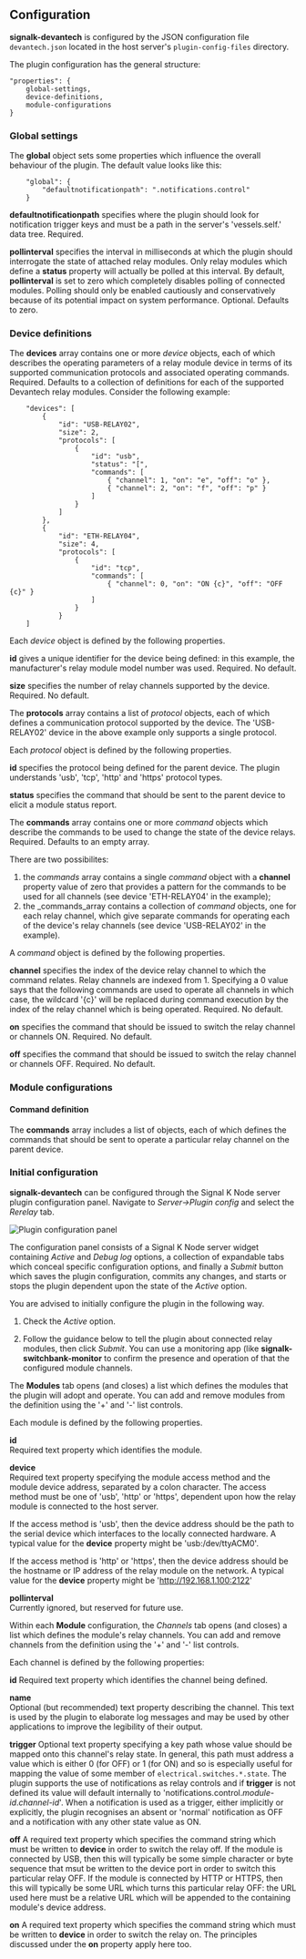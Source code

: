 ## Configuration

__signalk-devantech__ is configured by the JSON configuration file
```devantech.json``` located in the host server's ```plugin-config-files```
directory.

The plugin configuration has the general structure:
```
"properties": {
    global-settings,
    device-definitions,
    module-configurations
}
```

### Global settings

The __global__ object sets some properties which influence the overall
behaviour of the plugin.
The default value looks like this:
```
    "global": {
        "defaultnotificationpath": ".notifications.control"
    }
```

__defaultnotificationpath__ specifies where the plugin should look for
notification trigger keys and must be a path in the server's 'vessels.self.'
data tree. Required.

__pollinterval__ specifies the interval in milliseconds at which the plugin
should interrogate the state of attached relay modules.
Only relay modules which define a __status__ property will actually be polled
at this interval.
By default, __pollinterval__ is set to zero which completely disables polling
of connected  modules.
Polling should only be enabled cautiously and conservatively because of its
potential impact on system performance.
Optional.
Defaults to zero.

### Device definitions

The __devices__ array contains one or more _device_ objects, each of which
describes the operating parameters of a relay module device in terms of its
supported communication protocols and associated operating commands.
Required.
Defaults to a collection of definitions for each of the supported Devantech
relay modules.
Consider the following example:
```
    "devices": [
        {
            "id": "USB-RELAY02",
            "size": 2,
            "protocols": [
                {
                    "id": "usb",
                    "status": "[",
                    "commands": [
                        { "channel": 1, "on": "e", "off": "o" },
                        { "channel": 2, "on": "f", "off": "p" }
                    ]
                }
            ]
        },
        {
            "id": "ETH-RELAY04",
            "size": 4,
            "protocols": [
                {
                    "id": "tcp",
                    "commands": [
                        { "channel": 0, "on": "ON {c}", "off": "OFF {c}" }
                    ]
                }
            }
    ]
```

Each _device_ object is defined by the following properties.

__id__ gives a unique identifier for the device being defined: in this example,
the manufacturer's relay module model number was used.
Required.
No default.

__size__ specifies the number of relay channels supported by the device.
Required.
No default.

The __protocols__ array contains a list of _protocol_ objects, each of which
defines a communication protocol supported by the device.
The 'USB-RELAY02' device in the above example only supports a single protocol.

Each _protocol_ object is defined by the following properties.

__id__ specifies the protocol being defined for the parent device. 
The plugin understands 'usb', 'tcp', 'http' and 'https' protocol types.

__status__ specifies the command that should be sent to the parent device to
elicit a module status report.

The __commands__ array contains one or more _command_ objects which describe
the commands to be used to change the state of the device relays.
Required.
Defaults to an empty array.

There are two possibilites:

1. the _commands_ array contains a single _command_ object with a __channel__
   property value of zero that provides a pattern for the commands to be used
   for all channels (see device 'ETH-RELAY04' in the example);
2. the _commands_array contains a collection of _command_ objects, one for each
   relay channel, which give separate commands for operating each of the
   device's relay channels (see device 'USB-RELAY02' in the example).

A _command_ object is defined by the following properties.

__channel__ specifies the index of the device relay channel to which the command
relates.
Relay channels are indexed from 1.
Specifying a 0 value says that the following commands are used to operate all
channels in which case, the wildcard '{c}' will be replaced during command
execution by the index of the relay channel which is being operated.
Required.
No default.

__on__ specifies the command that should be issued to switch the relay channel
or channels ON.
Required.
No default.

__off__ specifies the command that should be issued to switch the relay channel
or channels OFF.
Required.
No default.

### Module configurations








#### Command definition

The __commands__ array includes a list of objects, each of which defines the
commands that should be sent to operate a particular relay channel on the
parent device.

### Initial configuration

__signalk-devantech__ can be configured through the Signal K Node server plugin
configuration panel.
Navigate to _Server->Plugin config_ and select the _Rerelay_ tab.

![Plugin configuration panel](readme/screenshot.png)

The configuration panel consists of a Signal K Node server widget containing
_Active_ and _Debug log_ options, a collection of expandable tabs which conceal
specific configuration options, and finally a _Submit_ button which saves the
plugin configuration, commits any changes, and starts or stops the plugin
dependent upon the state of the _Active_ option.

You are advised to initially configure the plugin in the following way. 

1. Check the _Active_ option.

2. Follow the guidance below to tell the plugin about connected relay modules,
   then click _Submit_.
   You can use a monitoring app (like __signalk-switchbank-monitor__  to confirm
   the presence and operation of that the configured module channels.

The __Modules__ tab opens (and closes) a list which defines the modules that the
plugin will adopt and operate.
You can add and remove modules from the definition using the '+' and '-' list
controls.

Each module is defined by the following properties.

__id__  
Required text property which identifies the module.

__device__  
Required text property specifying the module access method and the module device
address, separated by a colon character.
The access method must be one of 'usb', 'http' or 'https', dependent upon how
the relay module is connected to the host server.

If the access method is 'usb', then the device address should be the path to
the serial device which interfaces to the locally connected hardware.
A typical value for the __device__ property might be 'usb:/dev/ttyACM0'.

If the access method is 'http' or 'https', then the device address should be
the hostname or IP address of the relay module on the network.
A typical value for the __device__ property might be 'http://192.168.1.100:2122'

__pollinterval__  
Currently ignored, but reserved for future use.

Within each __Module__ configuration, the _Channels_ tab opens (and closes) a
list which defines the module's relay channels.
You can add and remove channels from the definition using the '+' and '-' list
controls.

Each channel is defined by the following properties:

__id__
Required text property which identifies the channel being defined.

__name__  
Optional (but recommended) text property describing the channel.
This text is used by the plugin to elaborate log messages and may be used by
other applications to improve the legibility of their output.

__trigger__
Optional text property specifying a key path whose value should be mapped onto
this channel's relay state.
In general, this path must address a value which is either 0 (for OFF) or 1
(for ON) and so is especially useful for mapping the value of some member of
```electrical.switches.*.state```.
The plugin supports the use of notifications as relay controls and if __trigger__
is not defined its value will default internally to 'notifications.control._module-id_._channel-id_'.
When a notification is used as a trigger, either implicitly or explicitly, the
plugin recognises an absent or 'normal' notification as OFF and a notification
with any other state value as ON.

__off__
A required text property which specifies the command string which must be
written to __device__ in order to switch the relay off.
If the module is connected by USB, then this will typically be some simple
character or byte sequence that msut be written to the device port in order to
switch this particular relay OFF.
If the module is connected by HTTP or HTTPS, then this will typically be some
URL which turns this particular relay OFF: the URL used here must be a relative
URL which will be appended to the containing module's device address. 

__on__
A required text property which specifies the command string which must be
written to __device__ in order to switch the relay on.
The principles discussed under the __on__ property apply here too.

